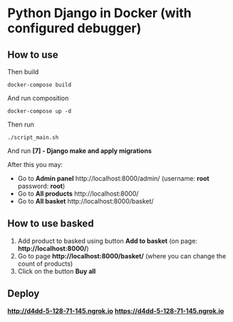 # Python Django in Docker (with configured debugger)

## How to use

Then build

    docker-compose build

And run composition

    docker-compose up -d

Then run 

    ./script_main.sh

And run **[7] - Django make and apply migrations**

After this you may:
- Go to **Admin panel** http://localhost:8000/admin/ (username: **root** password: **root**)
- Go to **All products** http://localhost:8000/
- Go to **All basket** http://localhost:8000/basket/

## How to use basked
1) Add product to basked using button **Add to basket** (on page: **http://localhost:8000/**)
2) Go to page **http://localhost:8000/basket/** (where you can change the count of products)
3) Click on the button **Buy all**


## Deploy 
**http://d4dd-5-128-71-145.ngrok.io**
**https://d4dd-5-128-71-145.ngrok.io**

